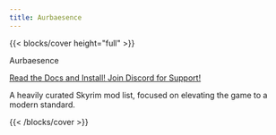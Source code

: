 ```yaml
---
title: Aurbaesence
---
```

{{< blocks/cover height="full" >}}
<div class="card bg-dark p-3 border-5">
  <p class="mb-5 mt-0 fs-1 text-white">Aurbaesence</p>
  <div class="row justify-content-center">
    <a class="btn btn-lg btn-secondary me-3 mb-4 col-6" href="./docs/">
      Read the Docs and Install! <i class="fas fa-arrow-alt-circle-right ms-2"></i>
    </a>
    <a class="btn btn-lg btn-discord active me-3 mb-4 col-6" href="https://discord.gg/CvhTeavrcW">
      Join Discord for Support! <i class="fab fa-discord ms-2 "></i>
    </a>
  </div>
  <p class="mt-4 mb-0 fs-3 text-white">A heavily curated Skyrim mod list, focused on elevating the game to a modern standard.</p>
</div>

{{< /blocks/cover >}}

